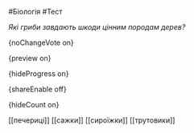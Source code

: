 #Біологія #Тест

*Які гриби завдають шкоди цінним породам дерев?*

{noChangeVote on}

{preview on}

{hideProgress on}

{shareEnable off}

{hideCount on}

[[печериці]]
[[сажки]]
[[сироїжки]]
[[трутовики]]
